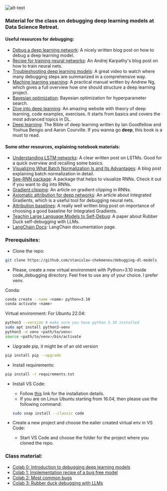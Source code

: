 ![alt-text](https://github.com/stanislav-chekmenev/debugging-dl-models/blob/master/assets/dave_i_cant.jpg)
### Material for the class on debugging deep learning models at Data Science Retreat.
#### Useful resources for debugging:
- [Debug a deep learning network](https://medium.com/@jonathan_hui/debug-a-deep-learning-network-part-5-1123c20f960d): A nicely written blog post on how to debug a deep learning model.
- [Recipe for training neural networks](http://karpathy.github.io/2019/04/25/recipe/): An Andrej Karpathy's blog post on how to train neural nets.
- [Troubleshooting deep learning models](https://www.youtube.com/watch?v=GwGTwPcG0YM&feature=youtu.be): A great video to watch where many debugging steps are summarized in a comprehensive way.
- [Machine learning yearning](https://www.deeplearning.ai/machine-learning-yearning/): A practical manual written by Andrew Ng, which gives a full overview how one should structure a deep learning project.
- [Bayesian optimization](http://krasserm.github.io/2018/03/21/bayesian-optimization/): Bayesian optimization for hyperparameter search.
- [Dive into deep learning](https://d2l.ai/index.html): An amazing website with theory of deep learning, code examples, exercises. It starts from basics and covers the most advanced topics in DL.
- [Deep learning](https://www.deeplearningbook.org/): The Bible of deep learning written by Ian Goodfellow and Yoshua Bengio and Aaron Courville. If you wanna go **deep**, this book is a must to read.
 
#### Some other resources, explaining notebook materials:
- [Understanding LSTM networks](http://colah.github.io/posts/2015-08-Understanding-LSTMs/): A clear written post on LSTMs. Good for a quick overview and recalling some basics.
- [Visualizing What Batch Normalization Is and Its Advantages](https://towardsdatascience.com/visualizing-what-batch-normalization-is-and-its-advantages-a49bbcd2fd86): A blog post explaining batch normalization in detail.
- [See-RNN package](https://github.com/OverLordGoldDragon/see-rnn): A package that helps to visualize RNNs. Check it out if you want to dig into RNNs.
- [Gradient clipping](http://proceedings.mlr.press/v28/pascanu13.html): An article on gradient clipping in RNNs. 
- [Axiomatic attribution for deep networks](https://arxiv.org/abs/1703.01365): An article about Integrated Gradients, which is a useful tool for debugging neural nets.
- [Attribution baselines](https://distill.pub/2020/attribution-baselines/): A really well written blog post on importance of choosing a good baseline for Integrated Gradients.
- [Teachin Large Language Models to Self-Debug](https://arxiv.org/abs/2304.05128): A paper about Rubber Duck self-debugging with LLMs.
- [LangChain Docs](https://python.langchain.com/docs/get_started/introduction.html): LangChain documentation page.

### Prerequisites:

- Clone the repo: 
```bash
git clone https://github.com/stanislav-chekmenev/debugging-dl-models
```

- Please, create a new virtual environment with Python=3.10 inside code_debugging directory. Feel free to use any of your choice. I prefer venv.

Conda:
```bash
conda create --name <name> python=3.10
conda activate <name>
```
 Virtual environment:
For Ubuntu 22.04:
```bash
python3 --version # make sure you have python 3.10 installed
sudo apt install python3-venv
python3 -m venv <path/to/venv>
source <path/to/venv>/bin/activate
```

- Upgrade pip, it might be of an old version
```bash
pip install pip --upgrade
```

- Install requirements:
```bash
pip install -r requirements.txt
```

- Install VS Code:
	- Follow [this](https://code.visualstudio.com/docs/setup/setup-overview) link for the installation details.
	- If you are on Linux Ubuntu starting from 16.04, then please use the following command:
	```bash
	sudo snap install --classic code
	```

- Create a new project and choose the ealier created virtual env in VS Code:
	- Start VS Code and choose the folder for the project where you cloned the repo.

### Class material:

- [Colab 0: Introduction to debugging deep learning models](https://colab.research.google.com/drive/1uZjPUJkmvbqNHJ1x0e1wnkpxWLhpInwQ)
- [Colab 1: Implementation recipe of a bug free model](https://colab.research.google.com/drive/1GUZVMKLEr2fC4gzsExxsv_V8eIlB7JVp)
- [Colab 2: Most common bugs](https://colab.research.google.com/drive/1Gk62sP-k_FyWlOXXf8wW9X8ONWxd3Vsw)
- [Colab 3: Rubber duck debugging with LLMs](https://colab.research.google.com/drive/1p_vf1mkhU6JZnMdrx1WYUYBg08RJ__cV?usp=drive_link)
